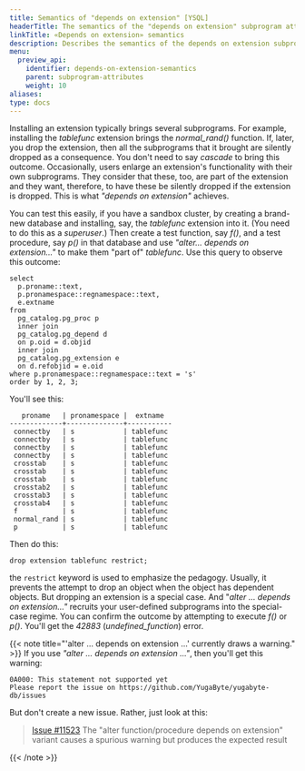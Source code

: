 ```yaml
---
title: Semantics of "depends on extension" [YSQL]
headerTitle: The semantics of the "depends on extension" subprogram attribute
linkTitle: «Depends on extension» semantics
description: Describes the semantics of the depends on extension subprogram attribute [YSQL].
menu:
  preview_api:
    identifier: depends-on-extension-semantics
    parent: subprogram-attributes
    weight: 10
aliases:
type: docs
---
```


Installing an extension typically brings several subprograms. For example, installing the _tablefunc_ extension brings the _normal_rand()_ function. If, later, you drop the extension, then all the subprograms that it brought are silently dropped as a consequence. You don't need to say _cascade_ to bring this outcome. Occasionally, users enlarge an extension's functionality with their own subprograms. They consider that these, too, are part of the extension and they want, therefore, to have these be silently dropped if the extension is dropped. This is what _"depends on extension"_ achieves.

You can test this easily, if you have a sandbox cluster, by creating a brand-new database and installing, say, the _tablefunc_ extension into it. (You need to do this as a _superuser_.) Then create a test function, say _f()_, and a test procedure, say _p()_ in that database and use _"alter... depends on extension..."_ to make them "part of" _tablefunc_. Use this query to observe this outcome:

```plpgsql
select
  p.proname::text,
  p.pronamespace::regnamespace::text,
  e.extname
from
  pg_catalog.pg_proc p
  inner join
  pg_catalog.pg_depend d
  on p.oid = d.objid
  inner join
  pg_catalog.pg_extension e
  on d.refobjid = e.oid
where p.pronamespace::regnamespace::text = 's'
order by 1, 2, 3;
```

You'll see this:

```output
   proname   | pronamespace |  extname
-------------+--------------+-----------
 connectby   | s            | tablefunc
 connectby   | s            | tablefunc
 connectby   | s            | tablefunc
 connectby   | s            | tablefunc
 crosstab    | s            | tablefunc
 crosstab    | s            | tablefunc
 crosstab    | s            | tablefunc
 crosstab2   | s            | tablefunc
 crosstab3   | s            | tablefunc
 crosstab4   | s            | tablefunc
 f           | s            | tablefunc
 normal_rand | s            | tablefunc
 p           | s            | tablefunc
```

Then do this:

```plpgsql
drop extension tablefunc restrict;
```

the `restrict` keyword is used to emphasize the pedagogy. Usually, it prevents the attempt to drop an object when the object has dependent objects. But dropping an extension is a special case. And "_alter ... depends on extension..."_ recruits your user-defined subprograms into the special-case regime. You can confirm the outcome by attempting to execute _f()_ or _p()_. You'll get the _42883_ (_undefined_function_) error.

{{< note title="'alter ... depends on extension ...' currently draws a warning." >}}
If you use _"alter ... depends on extension ..."_, then you'll get this warning:

```output
0A000: This statement not supported yet
Please report the issue on https://github.com/YugaByte/yugabyte-db/issues
```

But don't create a new issue. Rather, just look at this:

> [Issue #11523](https://github.com/yugabyte/yugabyte-db/issues/11523) The "alter function/procedure depends on extension" variant causes a spurious warning but produces the expected result

{{< /note >}}
